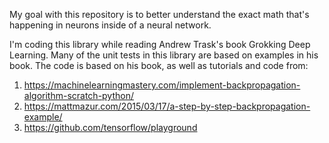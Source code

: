 My goal with this repository is to better understand the exact math that's happening in neurons inside of a neural network.

I'm coding this library while reading Andrew Trask's book Grokking Deep Learning. Many of the unit tests in this library are based on examples in his book. The code is based on his book, as well as tutorials and code from:
1. https://machinelearningmastery.com/implement-backpropagation-algorithm-scratch-python/
2. https://mattmazur.com/2015/03/17/a-step-by-step-backpropagation-example/
3. https://github.com/tensorflow/playground

